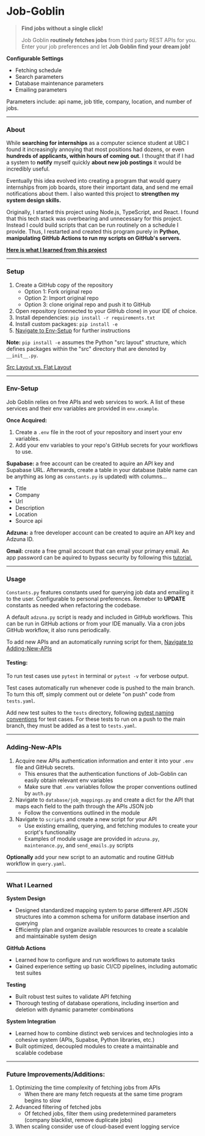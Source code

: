 Job-Goblin 
==========

> **Find jobs without a single click!**
>
> Job Goblin **routinely fetches jobs** from third party REST APIs for you. Enter your job preferences and let **Job Goblin find your dream job!** 

**Configurable Settings**

- Fetching schedule 
- Search parameters
- Database maintenance parameters 
- Emailing parameters

Parameters include: api name, job title, company, location, and number of jobs. 

---------
### About 

While **searching for internships** as a computer science student at UBC I found it increasingly annoying that most positions had dozens, or even **hundreds of applicants, within hours of coming out**. I thought that if I had a system to **notify** myself quickly **about new job postings** it would be incredibly useful.

Eventually this idea evolved into creating a program that would query internships from job boards, store their important data, and send me email notifications about them. I also wanted this project to **strengthen my system design skills.** 

Originally, I started this project using Node.js, TypeScript, and React. I found that this tech stack was overbearing and unnecessary for this project. Instead I could build scripts that can be run routinely on a schedule I provide. Thus, I restarted and created this program purely in **Python, manipulating GitHub Actions to run my scripts on GitHub's servers.**

**[Here is what I learned from this project](#what-i-learned)**

---------
### Setup 

1. Create a GitHub copy of the repository
    - Option 1: Fork original repo
    - Option 2: Import original repo
    - Option 3: clone original repo and push it to GitHub
2. Open repository (connected to your GitHub clone) in your IDE of choice.
3. Install dependencies: `pip install -r requirements.txt`
4. Install custom packages: `pip install -e`
5. [Navigate to Env-Setup](#env-setup) for further instructions

**Note:** `pip install -e` assumes the Python "src layout" structure, which defines packages within the "src" directory that are denoted by `__init__.py`.

[Src Layout vs. Flat Layout](https://packaging.python.org/en/latest/discussions/src-layout-vs-flat-layout/)

-------
### Env-Setup

Job Goblin relies on free APIs and web services to work. A list of these services and their env variables are provided in `env.example`.

**Once Acquired:** 
1. Create a `.env` file in the root of your repository and insert your env variables. 
2. Add your env variables to your repo's GitHub secrets for your workflows to use.

**Supabase:** a free account can be created to aquire an API key and Supabase URL. Afterwards, create a table in your database (table name can be anything as long as `constants.py` is updated) with columns...

- Title
- Company
- Url
- Description
- Location
- Source api

**Adzuna:** a free developer account can be created to aquire an API key and Adzuna ID. 

**Gmail:** create a free gmail account that can email your primary email. An app password can be aquired to bypass security by following this [tutorial.](https://support.google.com/mail/answer/185833?hl=en)

---------
### Usage

`Constants.py` features constants used for querying job data and emailing it to the user. Configurable to personal preferences. Remeber to **UPDATE** constants as needed when refactoring the codebase. 

A default `adzuna.py` script is ready and included in GitHub workflows. This can be run in GitHub actions or from your IDE manually. Via a cron jobs GitHub workflow, it also runs periodically. 

To add new APIs and an automatically running script for them, [Navigate to Adding-New-APIs](#adding-new-apis)

#### Testing:

To run test cases use `pytest` in terminal or `pytest -v` for verbose output.   

Test cases automatically run whenever code is pushed to the main branch. To turn this off, simply comment out or delete "on push" code from `tests.yaml`.

Add new test suites to the `tests` directory, following [pytest naming conventions](https://docs.pytest.org/en/stable/explanation/goodpractices.html) for test cases. For these tests to run on a push to the main branch, they must be added as a test to `tests.yaml`.

---------
### Adding-New-APIs

1. Acquire new APIs authentication information and enter it into your `.env` file and GitHub secrets. 
    - This ensures that the authentication functions of Job-Goblin can easily obtain relevant env variables
    - Make sure that `.env` variables follow the proper conventions outlined by `auth.py`
2. Navigate to `database/job_mappings.py` and create a dict for the API that maps each field to the path through the APIs JSON job
    - Follow the conventions outlined in the module
3. Navigate to `scripts` and create a new script for your API
    - Use existing emailing, querying, and fetching modules to create your script's functionality
    - Examples of module usage are provided in `adzuna.py`, `maintenance.py`, and `send_emails.py` scripts

**Optionally** add your new script to an automatic and routine GitHub workflow in `query.yaml`.

-------
### What I Learned

**System Design**
- Designed standardized mapping system to parse different API JSON structures into a common schema for uniform database insertion and querying 
- Efficiently plan and organize available resources to create a scalable and maintainable system design

**GitHub Actions**
- Learned how to configure and run workflows to automate tasks
- Gained experience setting up basic CI/CD pipelines, including automatic test suites

**Testing**
- Built robust test suites to validate API fetching
- Thorough testing of database operations, including insertion and deletion with dynamic parameter combinations 

**System Integration**
- Learned how to combine distinct web services and technologies into a cohesive system (APIs, Supabse, Python libraries, etc.)
- Built optimized, decoupled modules to create a maintainable and scalable codebase

-------
### Future Improvements/Additions:

1. Optimizing the time complexity of fetching jobs from APIs
    - When there are many fetch requests at the same time program begins to slow 
2. Advanced filtering of fetched jobs 
    - Of fetched jobs, filter them using predetermined parameters (company blacklist, remove duplicate jobs)
3. When scaling consider use of cloud-based event logging service 



